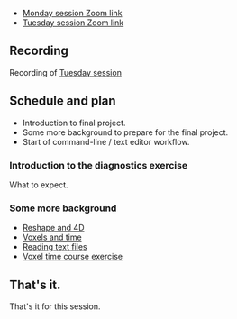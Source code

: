 * [Monday session Zoom link](https://bham-ac-uk.zoom.us/j/87903087978?pwd=OEtJbXBCekRiRjV2UkJnRmtxbUxXUT09)
* [Tuesday session Zoom link](https://bham-ac-uk.zoom.us/j/86508385148?pwd=WjNSdTdQUWkyWjRwVjBTeTVjSGczQT09)

## Recording

Recording of [Tuesday session](https://bham-ac-uk.zoom.us/rec/share/WQhxO6rrDCwAu8ZbDjCBlN-zjfdH5-nS222_UvEp7zKatSC4Sxre2DPJb6fNFV4.SAEoQm7MSKayHmR1)

## Schedule and plan

* Introduction to final project.
* Some more background to prepare for the final project.
* Start of command-line / text editor workflow.

### Introduction to the diagnostics exercise

What to expect.

### Some more background

* [Reshape and 4D](https://textbook.nipraxis.org/reshape_and_4d.html)
* [Voxels and time](https://textbook.nipraxis.org/voxels_by_time.html)
* [Reading text files](https://textbook.nipraxis.org/reading_text)
* [Voxel time course
  exercise](https://hub.nipraxis.org/hub/user-redirect/git-pull?repo=https%3A//github.com/nipraxis/first_activation_exercise&subPath=first_activation.ipynb)

## That's it.

That's it for this session.
